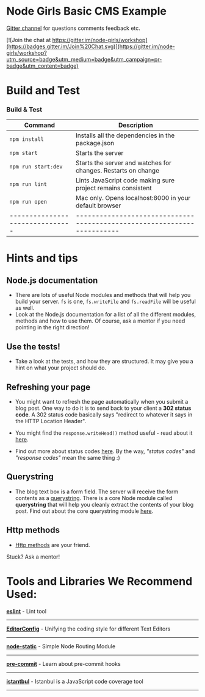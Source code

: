 # Node Girls Basic CMS Example
[Gitter channel](https://gitter.im/node-girls/workshop) for questions comments feedback etc.

[![Join the chat at https://gitter.im/node-girls/workshop](https://badges.gitter.im/Join%20Chat.svg)](https://gitter.im/node-girls/workshop?utm_source=badge&utm_medium=badge&utm_campaign=pr-badge&utm_content=badge)

# Build and Test

### Build & Test

| Command                       | Description                                                           |
| ----------------------------- | --------------------------------------------------------------------- |
| `npm install`                 | Installs all the dependencies in the package.json                     |
| `npm start`                   | Starts the server                                                     |
| `npm run start:dev`           | Starts the server and watches for changes. Restarts on change         |
| `npm run lint`                | Lints JavaScript code making sure project remains consistent          |
| `npm run open`                | Mac only. Opens localhost:8000 in your default browser                |
|-------------------------------|-----------------------------------------------------------------------|




# Hints and tips

## Node.js documentation
* There are lots of useful Node modules and methods that will help you build your server.  `fs` is one, `fs.writeFile` and `fs.readFile` will be useful as well.
* Look at the Node.js documentation for a list of all the different modules, methods and how to use them.  Of course, ask a mentor if you need pointing in the right direction!

## Use the tests!
* Take a look at the tests, and how they are structured. It may give you a hint on what your project should do.


## Refreshing your page
* You might want to refresh the page automatically when you submit a blog post.  One way to do it is to send back to your client a **302 status code**.  A 302 status code basically says "redirect to whatever it says in the HTTP Location Header".

* You might find the `response.writeHead()` method useful - read about it [here](https://nodejs.org/api/http.html#http_response_writehead_statuscode_statusmessage_headers).

* Find out more about status codes [here](https://www.addedbytes.com/articles/for-beginners/http-status-codes/).  By the way, *"status codes"* and *"response codes"* mean the same thing :)

## Querystring
* The blog text box is a form field.  The server will receive the form contents as a [querystring](https://en.wikipedia.org/wiki/Query_string).  There is a core Node module called **querystring** that will help you cleanly extract the contents of your blog post.  Find out about the core querystring module [here](https://nodejs.org/api/querystring.html).

## Http methods
* [Http methods](http://www.w3schools.com/tags/ref_httpmethods.asp) are your friend.

Stuck?  Ask a mentor!





# Tools and Libraries We Recommend Used:

[__eslint__](http://eslint.org/) - Lint tool

---
[__EditorConfig__](http://editorconfig.org/) - Unifying the coding style for different Text Editors

---
[__node-static__](https://www.npmjs.com/package/node-static) - Simple Node Routing Module

---
[__pre-commit__](https://github.com/docdis/learn-pre-commit) - Learn about pre-commit hooks

---
[__istantbul__](https://gotwarlost.github.io/istanbul/) - Istanbul is a JavaScript code coverage tool

---
